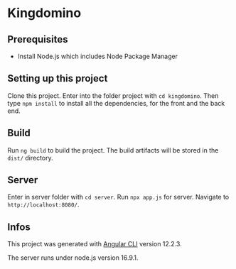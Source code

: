 # Kingdomino

## Prerequisites

* Install Node.js which includes Node Package Manager

## Setting up this project

Clone this project. Enter into the folder project with `cd kingdomino`. Then type `npm install` to install all the dependencies, for the front and the back end.

## Build

Run `ng build` to build the project. The build artifacts will be stored in the `dist/` directory.

## Server

Enter in server folder with `cd server`. Run `npx app.js` for server. Navigate to `http://localhost:8080/`.

## Infos

This project was generated with [Angular CLI](https://github.com/angular/angular-cli) version 12.2.3.

The server runs under node.js version 16.9.1.